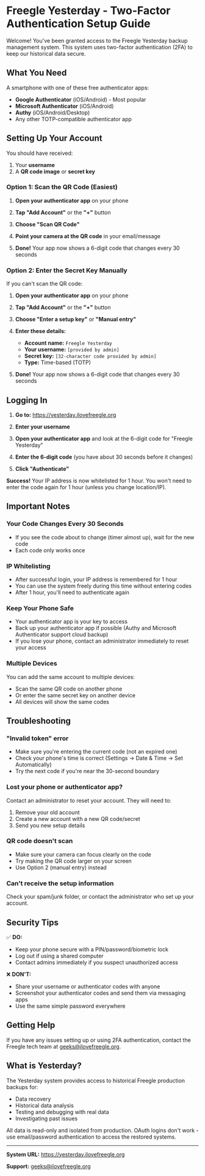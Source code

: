 # Freegle Yesterday - Two-Factor Authentication Setup Guide

Welcome! You've been granted access to the Freegle Yesterday backup management system. This system uses two-factor authentication (2FA) to keep our historical data secure.

## What You Need

A smartphone with one of these free authenticator apps:
- **Google Authenticator** (iOS/Android) - Most popular
- **Microsoft Authenticator** (iOS/Android)
- **Authy** (iOS/Android/Desktop)
- Any other TOTP-compatible authenticator app

## Setting Up Your Account

You should have received:
1. Your **username**
2. A **QR code image** or **secret key**

### Option 1: Scan the QR Code (Easiest)

1. **Open your authenticator app** on your phone

2. **Tap "Add Account"** or the **"+"** button

3. **Choose "Scan QR Code"**

4. **Point your camera at the QR code** in your email/message

5. **Done!** Your app now shows a 6-digit code that changes every 30 seconds

### Option 2: Enter the Secret Key Manually

If you can't scan the QR code:

1. **Open your authenticator app** on your phone

2. **Tap "Add Account"** or the **"+"** button

3. **Choose "Enter a setup key"** or **"Manual entry"**

4. **Enter these details:**
   - **Account name:** `Freegle Yesterday`
   - **Your username:** `[provided by admin]`
   - **Secret key:** `[32-character code provided by admin]`
   - **Type:** Time-based (TOTP)

5. **Done!** Your app now shows a 6-digit code that changes every 30 seconds

## Logging In

1. **Go to:** https://yesterday.ilovefreegle.org

2. **Enter your username**

3. **Open your authenticator app** and look at the 6-digit code for "Freegle Yesterday"

4. **Enter the 6-digit code** (you have about 30 seconds before it changes)

5. **Click "Authenticate"**

**Success!** Your IP address is now whitelisted for 1 hour. You won't need to enter the code again for 1 hour (unless you change location/IP).

## Important Notes

### Your Code Changes Every 30 Seconds
- If you see the code about to change (timer almost up), wait for the new code
- Each code only works once

### IP Whitelisting
- After successful login, your IP address is remembered for 1 hour
- You can use the system freely during this time without entering codes
- After 1 hour, you'll need to authenticate again

### Keep Your Phone Safe
- Your authenticator app is your key to access
- Back up your authenticator app if possible (Authy and Microsoft Authenticator support cloud backup)
- If you lose your phone, contact an administrator immediately to reset your access

### Multiple Devices
You can add the same account to multiple devices:
- Scan the same QR code on another phone
- Or enter the same secret key on another device
- All devices will show the same codes

## Troubleshooting

### "Invalid token" error
- Make sure you're entering the current code (not an expired one)
- Check your phone's time is correct (Settings → Date & Time → Set Automatically)
- Try the next code if you're near the 30-second boundary

### Lost your phone or authenticator app?
Contact an administrator to reset your account. They will need to:
1. Remove your old account
2. Create a new account with a new QR code/secret
3. Send you new setup details

### QR code doesn't scan
- Make sure your camera can focus clearly on the code
- Try making the QR code larger on your screen
- Use Option 2 (manual entry) instead

### Can't receive the setup information
Check your spam/junk folder, or contact the administrator who set up your account.

## Security Tips

✅ **DO:**
- Keep your phone secure with a PIN/password/biometric lock
- Log out if using a shared computer
- Contact admins immediately if you suspect unauthorized access

❌ **DON'T:**
- Share your username or authenticator codes with anyone
- Screenshot your authenticator codes and send them via messaging apps
- Use the same simple password everywhere

## Getting Help

If you have any issues setting up or using 2FA authentication, contact the Freegle tech team at geeks@ilovefreegle.org.

## What is Yesterday?

The Yesterday system provides access to historical Freegle production backups for:
- Data recovery
- Historical data analysis
- Testing and debugging with real data
- Investigating past issues

All data is read-only and isolated from production. OAuth logins don't work - use email/password authentication to access the restored systems.

---

**System URL:** https://yesterday.ilovefreegle.org

**Support:** geeks@ilovefreegle.org
